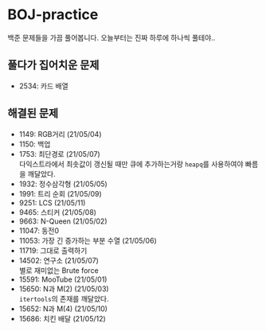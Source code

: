 # BOJ-practice
백준 문제들을 가끔 풀어봅니다. 오늘부터는 진짜 하루에 하나씩 풀테야..

## 풀다가 집어치운 문제
* 2534: 카드 배열

## 해결된 문제
* 1149: RGB거리 (21/05/04)
* 1150: 백업
* 1753: 최단경로 (21/05/07)<br/>
  다익스트라에서 최솟값이 갱신될 때만 큐에 추가하는거랑 ```heapq```를 사용하여야 빠름을 깨달았다.
* 1932: 정수삼각형 (21/05/05)
* 1991: 트리 순회 (21/05/09)
* 9251: LCS (21/05/11)
* 9465: 스티커 (21/05/08)
* 9663:  N-Queen (21/05/02)
* 11047: 동전0
* 11053: 가장 긴 증가하는 부분 수열 (21/05/06)
* 11719: 그대로 출력하기
* 14502: 연구소 (21/05/07) <br/>
  별로 재미없는 Brute force
* 15591: MooTube (21/05/01)
* 15650: N과 M(2) (21/05/03) <br/>
  ```itertools```의 존재를 깨달았다.
* 15652: N과 M(4) (21/05/10)
* 15686: 치킨 배달 (21/05/12)
